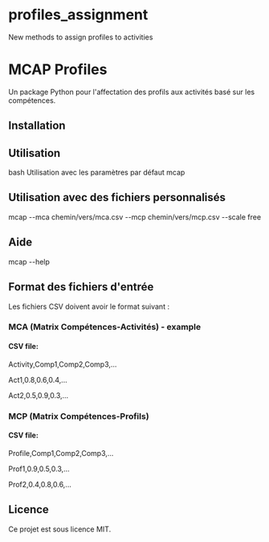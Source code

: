 # profiles_assignment

New methods to assign profiles to activities

# MCAP Profiles

Un package Python pour l'affectation des profils aux activités basé sur les compétences.

## Installation


## Utilisation

bash
Utilisation avec les paramètres par défaut
mcap


## Utilisation avec des fichiers personnalisés

mcap --mca chemin/vers/mca.csv --mcp chemin/vers/mcp.csv --scale free


## Aide
mcap --help


## Format des fichiers d'entrée

Les fichiers CSV doivent avoir le format suivant :

### MCA (Matrix Compétences-Activités) - example

#### CSV file:

Activity,Comp1,Comp2,Comp3,...

Act1,0.8,0.6,0.4,...

Act2,0.5,0.9,0.3,...


### MCP (Matrix Compétences-Profils)

#### CSV file:

Profile,Comp1,Comp2,Comp3,...

Prof1,0.9,0.5,0.3,...

Prof2,0.4,0.8,0.6,...


## Licence

Ce projet est sous licence MIT.

